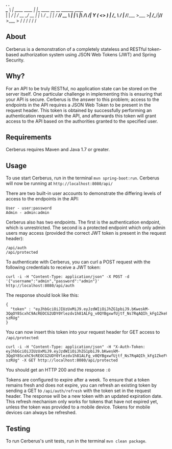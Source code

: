 __________.__                .__                                
\______   \  |   ____   ____ |  |__   ____  __ __  ______ ____  
 |    |  _/  | _/ __ \_/ __ \|  |  \ /  _ \|  |  \/  ___// __ \ 
 |    |   \  |_\  ___/\  ___/|   Y  (  <_> )  |  /\___ \\  ___/ 
 |______  /____/\___  >\___  >___|  /\____/|____//____  >\___  >
        \/          \/     \/     \/                  \/     \/ 


## About
Cerberus is a demonstration of a completely stateless and RESTful token-based authorization system using JSON Web Tokens (JWT) and Spring Security.

## Why?
For an API to be truly RESTful, no application state can be stored on the server itself. One particular challenge in implementing this is ensuring that your API is secure. Cerberus is the answer to this problem; access to the endpoints in the API requires a JSON Web Token to be present in the request header. This token is obtained by successfully performing an authentication request with the API, and afterwards this token will grant access to the API based on the authorities granted to the specified user.

## Requirements
Cerberus requires Maven and Java 1.7 or greater.

## Usage
To use start Cerberus, run in the terminal `mvn spring-boot:run`. Cerberus will now be running at `http://localhost:8080/api/`

There are two built-in user accounts to demonstrate the differing levels of access to the endpoints in the API:
```
User - user:password
Admin - admin:admin
```

Cerberus also has two endpoints. The first is the authentication endpoint, which is unrestricted. The second is a protected endpoint which only admin users may access (provided the correct JWT token is present in the request header):
```
/api/auth
/api/protected
```

To authenticate with Cerberus, you can curl a POST request with the following credentials to receive a JWT token:
```
curl -i -H "Content-Type: application/json" -X POST -d '{"username":"admin","password":"admin"}' http://localhost:8080/api/auth
```

The response should look like this:
```
{
  "token" : "eyJhbGciOiJIUzUxMiJ9.eyJzdWIiOiJhZG1pbiJ9.bKweskM-3QqOY8ScxhC9AcREOCG2UDY0Ylezdv1h81ALFg_v0QYBgxwfUjtf_Ns7RqAQIh_kFg1ZkeFV-szRUg"
}
```

You can now insert this token into your request header for GET access to `/api/protected`:
```
curl -i -H "Content-Type: application/json" -H "X-Auth-Token: eyJhbGciOiJIUzUxMiJ9.eyJzdWIiOiJhZG1pbiJ9.bKweskM-3QqOY8ScxhC9cREOCG2UDY0Ylezdv1h81ALFg_v0QYBgxwfUjtf_Ns7RqAQIh_kFg1ZkeFV-szRUg" -X GET http://localhost:8080/api/protected
```

You should get an HTTP 200 and the response `:O`

Tokens are configured to expire after a week. To ensure that a token remains fresh and does not expire, you can refresh an existing token by sending a GET to `/api/auth/refresh` with the token set in the request header. The response will be a new token with an updated expiration date. This refresh mechanism only works for tokens that have not expired yet, unless the token was provided to a mobile device. Tokens for mobile devices can always be refreshed.

## Testing
To run Cerberus's unit tests, run in the terminal `mvn clean package`.
